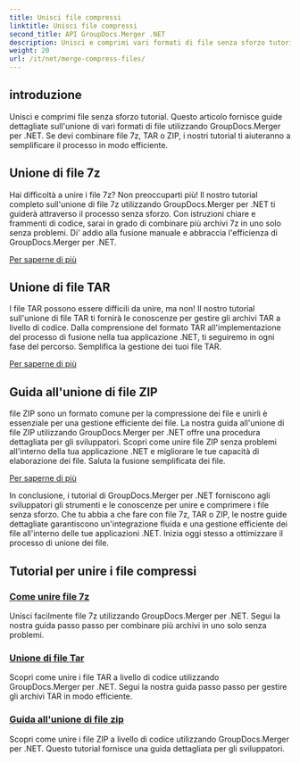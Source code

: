 ```yaml
---
title: Unisci file compressi
linktitle: Unisci file compressi
second_title: API GroupDocs.Merger .NET
description: Unisci e comprimi vari formati di file senza sforzo tutorial. Impara a combinare facilmente file 7z, TAR e ZIP con le nostre guide dettagliate.
weight: 20
url: /it/net/merge-compress-files/
---
```

## introduzione


Unisci e comprimi file senza sforzo tutorial. Questo articolo fornisce guide dettagliate sull'unione di vari formati di file utilizzando GroupDocs.Merger per .NET. Se devi combinare file 7z, TAR o ZIP, i nostri tutorial ti aiuteranno a semplificare il processo in modo efficiente.

## Unione di file 7z

Hai difficoltà a unire i file 7z? Non preoccuparti più! Il nostro tutorial completo sull'unione di file 7z utilizzando GroupDocs.Merger per .NET ti guiderà attraverso il processo senza sforzo. Con istruzioni chiare e frammenti di codice, sarai in grado di combinare più archivi 7z in uno solo senza problemi. Di' addio alla fusione manuale e abbraccia l'efficienza di GroupDocs.Merger per .NET.

[Per saperne di più](./merge-7z-files/)

## Unione di file TAR

I file TAR possono essere difficili da unire, ma non! Il nostro tutorial sull'unione di file TAR ti fornirà le conoscenze per gestire gli archivi TAR a livello di codice. Dalla comprensione del formato TAR all'implementazione del processo di fusione nella tua applicazione .NET, ti seguiremo in ogni fase del percorso. Semplifica la gestione dei tuoi file TAR.

[Per saperne di più](./merging-tar-files/)

## Guida all'unione di file ZIP

file ZIP sono un formato comune per la compressione dei file e unirli è essenziale per una gestione efficiente dei file. La nostra guida all'unione di file ZIP utilizzando GroupDocs.Merger per .NET offre una procedura dettagliata per gli sviluppatori. Scopri come unire file ZIP senza problemi all'interno della tua applicazione .NET e migliorare le tue capacità di elaborazione dei file. Saluta la fusione semplificata dei file.

[Per saperne di più](./guide-merging-zip-files/)

In conclusione, i tutorial di GroupDocs.Merger per .NET forniscono agli sviluppatori gli strumenti e le conoscenze per unire e comprimere i file senza sforzo. Che tu abbia a che fare con file 7z, TAR o ZIP, le nostre guide dettagliate garantiscono un'integrazione fluida e una gestione efficiente dei file all'interno delle tue applicazioni .NET. Inizia oggi stesso a ottimizzare il processo di unione dei file.
## Tutorial per unire i file compressi
### [Come unire file 7z](./merge-7z-files/)
Unisci facilmente file 7z utilizzando GroupDocs.Merger per .NET. Segui la nostra guida passo passo per combinare più archivi in uno solo senza problemi.
### [Unione di file Tar](./merging-tar-files/)
Scopri come unire i file TAR a livello di codice utilizzando GroupDocs.Merger per .NET. Segui la nostra guida passo passo per gestire gli archivi TAR in modo efficiente.
### [Guida all'unione di file zip](./guide-merging-zip-files/)
Scopri come unire i file ZIP a livello di codice utilizzando GroupDocs.Merger per .NET. Questo tutorial fornisce una guida dettagliata per gli sviluppatori.